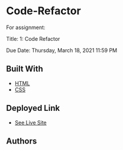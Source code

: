 # Code-Refactor
For assignment:

Title: 1: Code Refactor

Due Date: Thursday, March 18, 2021 11:59 PM

## Built With

* [HTML](https://developer.mozilla.org/en-US/docs/Web/HTML)
* [CSS](https://developer.mozilla.org/en-US/docs/Web/CSS)

## Deployed Link

* [See Live Site](https://acedyu.github.io/Code-Refactor/)

## Authors
